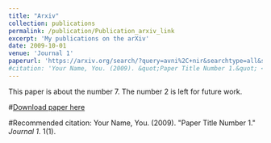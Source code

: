 ```yaml
---
title: "Arxiv"
collection: publications
permalink: /publication/Publication_arxiv_link
excerpt: 'My publications on the arXiv'
date: 2009-10-01
venue: 'Journal 1'
paperurl: 'https://arxiv.org/search/?query=avni%2C+nir&searchtype=all&source=header'
#citation: 'Your Name, You. (2009). &quot;Paper Title Number 1.&quot; <i>Journal 1</i>. 1(1).'
---
```

This paper is about the number 7. The number 2 is left for future work.

#[Download paper here](http://academicpages.github.io/files/paper1.pdf)

#Recommended citation: Your Name, You. (2009). "Paper Title Number 1." <i>Journal 1</i>. 1(1).
